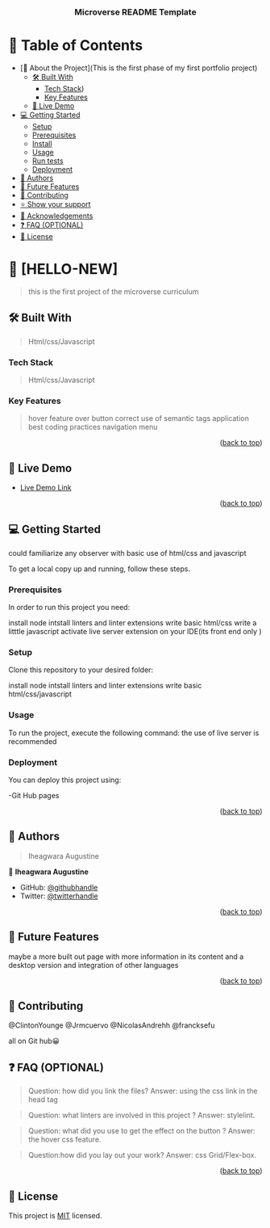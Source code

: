 <a name="readme-top"></a>

<div align="center">

  <h3><b>Microverse README Template</b></h3>

</div>

<!-- TABLE OF CONTENTS -->

# 📗 Table of Contents

- [📖 About the Project](This  is the first phase of my first portfolio project)
  - [🛠 Built With](Html/css)
    - [Tech Stack](html/css))
    - [Key Features](hover)
  - [🚀 Live Demo](#live-demo)
- [💻 Getting Started](#getting-started)
  - [Setup](#setup)
  - [Prerequisites](#prerequisites)
  - [Install](#install)
  - [Usage](#usage)
  - [Run tests](#run-tests)
  - [Deployment](#triangular_flag_on_post-deployment)
- [👥 Authors](#authors)
- [🔭 Future Features](#future-features)
- [🤝 Contributing](#contributing)
- [⭐️ Show your support](#support)
- [🙏 Acknowledgements](#acknowledgements)
- [❓ FAQ (OPTIONAL)](#faq)
- [📝 License](#license)

<!-- PROJECT DESCRIPTION -->

# 📖 [HELLO-NEW] <a name="about-project"></a>

>  this is the first project of the microverse curriculum

## 🛠 Built With <a name="built-with"></a>
>  Html/css/Javascript
### Tech Stack <a name="tech-stack"></a>

> Html/css/Javascript



<!-- Features -->

### Key Features <a name="key-features"></a>

>hover feature over button
>correct use of semantic tags
> application best coding practices
>navigation menu 

<p align="right">(<a href="#readme-top">back to top</a>)</p>

<!-- LIVE DEMO -->

## 🚀 Live Demo <a name="live-demo"></a>


- [Live Demo Link](https://stino-x.github.io/Template-5-portfolio/)

<p align="right">(<a href="#readme-top">back to top</a>)</p>

<!-- GETTING STARTED -->

## 💻 Getting Started <a name="getting-started"></a>
could familiarize any observer with basic use of html/css and javascript

To get a local copy up and running, follow these steps.

### Prerequisites

In order to run this project you need:

install node
intstall linters and linter extensions
write basic html/css
write a litttle javascript
activate live server extension on your IDE(its front end only )
### Setup

Clone this repository to your desired folder:

install node
intstall linters and linter extensions
write basic html/css/javascript


### Usage

To run the project, execute the following command:
the use of live server  is recommended 


### Deployment

You can deploy this project using:

-Git Hub pages

<p align="right">(<a href="#readme-top">back to top</a>)</p>

<!-- AUTHORS -->

## 👥 Authors <a name="authors"></a>

> Iheagwara Augustine

👤 **Iheagwara Augustine**

- GitHub: [@githubhandle](https://github.com/stino-x)
- Twitter: [@twitterhandle](https://twitter.com/Stino_x_Uncaged)

<p align="right">(<a href="#readme-top">back to top</a>)</p>

<!-- FUTURE FEATURES -->

## 🔭 Future Features <a name="future-features"></a>
maybe a more built out page with more information in its content and a desktop version and integration of other languages 


<p align="right">(<a href="#readme-top">back to top</a>)</p>

<!-- CONTRIBUTING -->

## 🤝 Contributing <a name="contributing"></a>
@ClintonYounge
@Jrmcuervo
@NicolasAndrehh
@francksefu

all on Git hub😀


<!-- SUPPORT -->

<!-- FAQ (optional) -->

## ❓ FAQ (OPTIONAL) <a name="faq"></a>

>Question: how did you link the files? 
Answer: using the css link in the head tag


>Question: what linters are involved in this project ?
Answer: stylelint.

>Question: what did you use to get the effect on the button ?
Answer: the hover css feature.

>Question:how did you lay out your work?
Answer: css Grid/Flex-box.


<p align="right">(<a href="#readme-top">back to top</a>)</p>

## 📝 License <a name="license"></a>

This project is [MIT](https://github.com/stino-x/Behance--project/blob/master/MIT.md) licensed.
